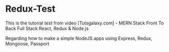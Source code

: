 # Redux-Test

This is the tutorial test from video [Tutsgalaxy.com] - MERN Stack Front To Back Full Stack React, Redux & Node.js

Regarding how to make a simple NodeJS apps using Express, Redux, Mongoose, Passport


